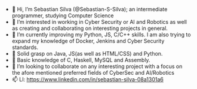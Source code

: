 - 👋 Hi, I’m Sebastian Silva (@Sebastian-S-Silva); an intermediate programmer, studying Computer Science
- 👀 I’m interested in working in Cyber Security or AI and Robotics as well as creating and collaborating on interesting projects in general.
- 🌱 I’m currently improving my Python, JS, C/C++ skills. I am also trying to expand my knowledge of Docker, Jenkins and Cyber Security standards.
- 💪 Solid grasp on Java, JS(as well as HTML/CSS) and Python.
- 📖 Basic knowledge of C, Haskell, MySQL and Assembly.
- 💞️ I’m looking to collaborate on any interesting project with a focus on the afore mentioned preferred fields of CyberSec and AI/Robotics
- 📫 LI: https://www.linkedin.com/in/sebastian-silva-08a1301a6

<!---
v01d53t/v01d53t is a ✨ special ✨ repository because its `README.md` (this file) appears on your GitHub profile.
You can click the Preview link to take a look at your changes.
--->
